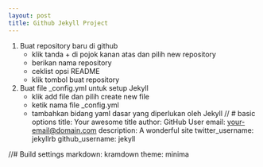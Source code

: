 ```yaml
---
layout: post
title: Github Jekyll Project
---
```



1. Buat repository baru di github
    - klik tanda + di pojok kanan atas dan pilih new repository
    - berikan nama repository
    - ceklist opsi README
    - klik tombol buat repository
2. Buat file _config.yml untuk setup Jekyll
    - klik add file dan pilih create new file
    - ketik nama file _config.yml
    - tambahkan bidang yaml dasar yang diperlukan oleh Jekyll
   // # basic options
title: Your awesome title
author: GitHub User
email: your-email@domain.com
description: A wonderful site
twitter_username: jekyllrb
github_username:  jekyll

//# Build settings
markdown: kramdown
theme: minima
